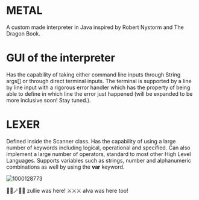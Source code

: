 # METAL
A custom made interpreter in Java inspired by Robert Nystorm and The Dragon Book.

# GUI of the interpreter

Has the capability of taking either command line inputs through String args[] or through direct terminal inputs. The terminal is supported by a line by line input with a rigorous error handler which has the property of being able to define in which line the error just happened (will be expanded to be more inclusive soon! Stay tuned.). 

# LEXER

Defined inside the Scanner class.
Has the capability of using a large number of keywords including logical, operational and specified. Can also implement a large number of operators, standard to most other High Level Languages. Supports variables such as strings, number and alphanumeric combinations as well by using the **var** keyword.

![1000128773](https://github.com/user-attachments/assets/7f0042ba-fb7c-4780-a6f9-08f48c47bee6)

🧙‍♀️🪄🧙‍♀️ zullie was here! ⚔️⚔️⚔️ alva was here too!
